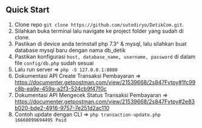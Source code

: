 
## Quick Start

1. Clone repo `git clone https://github.com/sutodiryo/DetikCom.git`.
2. Silahkan buka terminal lalu navigate ke project folder yang sudah di clone.
3. Pastikan di device anda terinstall php 7.3^ & mysql, lalu silahkan buat database mysql baru dengan nama db_detik
4. Pastikan konfigurasi `host, database_name, username, password` di dalam file `config/db.php` sudah sesuai
3. Lalu run server => `php -S 127.0.0.1:8080`
4. Dokumentasi API Create Transaksi Pembayaran => <https://documenter.getpostman.com/view/21539668/2s847Fvtpy#1fc99c8b-ea9e-459a-a2f3-524cb9f47f0c> 
5. Dokumentasi API Mengecek Status Transaksi Pembayaran => <https://documenter.getpostman.com/view/21539668/2s847Fvtpy#2e83b020-bde2-4916-9757-7e251d2ac110>
6. Contoh update dengan CLI => `php transaction-update.php 16660899694495 Paid`